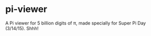 # pi-viewer
A Pi viewer for 5 billion digits of π, made specially for Super Pi Day (3/14/15). Shhh!
